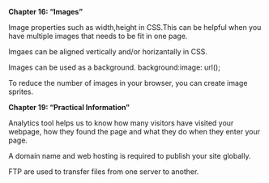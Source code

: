 **Chapter 16: “Images”**

Image properties such as width,height in CSS.This can be helpful when you have multiple images that needs to be fit in one page.

Imgaes can be aligned vertically and/or horizantally in CSS.

Images can be used as a background. background:image: url();

To reduce the number of images in your browser, you can create image sprites.

**Chapter 19: “Practical Information”**

Analytics tool helps us to know how many visitors have visited your webpage, how they found the page and what they do when they enter your page.

A domain name and web hosting is required to publish your site globally.

FTP are used to transfer files from one server to another.

